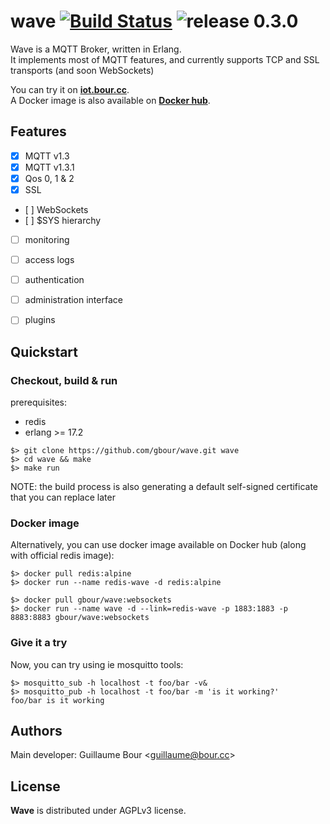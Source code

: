 wave [![Build Status](https://secure.travis-ci.org/gbour/wave.png?branch=master)](http://travis-ci.org/gbour/wave) ![release 0.3.0](https://img.shields.io/badge/release-0.3.0-red.svg)
====

Wave is a MQTT Broker, written in Erlang.   
It implements most of MQTT features, and currently supports TCP and SSL transports (and soon WebSockets)

You can try it on **[iot.bour.cc](http://iot.bour.cc)**.  
A Docker image is also available on **[Docker hub](https://hub.docker.com/r/gbour/wave)**.

Features
--------

* [x] MQTT v1.3
* [x] MQTT v1.3.1
* [x] Qos 0, 1 & 2
* [x] SSL
* [ ] WebSockets
* [ ] $SYS hierarchy
* [ ] monitoring
* [ ] access logs
* [ ] authentication
* [ ] administration interface
* [ ] plugins



Quickstart
----------

### Checkout, build & run

prerequisites:
* redis
* erlang >= 17.2


```
$> git clone https://github.com/gbour/wave.git wave
$> cd wave && make
$> make run
```

NOTE: the build process is also generating a default self-signed certificate that you can replace later


### Docker image

Alternatively, you can use docker image available on Docker hub (along with official redis image):
```
$> docker pull redis:alpine
$> docker run --name redis-wave -d redis:alpine

$> docker pull gbour/wave:websockets
$> docker run --name wave -d --link=redis-wave -p 1883:1883 -p 8883:8883 gbour/wave:websockets
```

### Give it a try
Now, you can try using ie mosquitto tools:
```
$> mosquitto_sub -h localhost -t foo/bar -v&
$> mosquitto_pub -h localhost -t foo/bar -m 'is it working?'
foo/bar is it working
```

Authors
-------

Main developer: Guillaume Bour &lt;guillaume@bour.cc&gt;

License
-------

**Wave** is distributed under AGPLv3 license.

